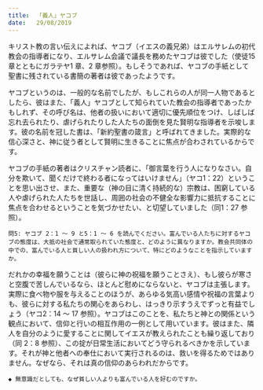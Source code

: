 ```yaml
---
title:  「義人」ヤコブ
date:   29/08/2019
---
```


キリスト教の言い伝えによれば、ヤコブ（イエスの義兄弟）はエルサレムの初代教会の指導者になり、エルサレム会議で議長を務めたヤコブは彼でした（使徒15章とともにガラテヤ1 章、2 章参照）。もしそうであれば、ヤコブの手紙として聖書に残されている書簡の著者は彼であったようです。

ヤコブというのは、一般的な名前でしたが、もしこれらの人が同一人物であるとしたら、彼はまた、「義人」ヤコブとして知られていた教会の指導者であったかもしれず、その呼び名は、他者の扱いにおいて適切に優先順位をつけ、しばしば忘れ去られたり、虐げられたりした人たちの面倒を見た賢明な指導者を示唆します。彼の名前を冠した書は、「新約聖書の箴言」と呼ばれてきました。実際的な信心深さと、神に従う者として賢明に生きることに焦点が合わされているからです。

ヤコブの手紙の著者はクリスチャン読者に、「御言葉を行う人になりなさい。自分を欺いて、聞くだけで終わる者になってはいけません」（ヤコ1：22）ということを思い出させ、また、重要な（神の目に清く持続的な）宗教は、困窮している人や虐げられた人たちを世話し、周囲の社会の不健全な影響力に抵抗することに焦点を合わせるということを気づかせたい、と切望していました（同1：27 参照）。

`問5: ヤコブ 2：1 ～ 9 と5：1 ～ 6 を読んでください。富んでいる人たちに対するヤコブの態度は、大抵の社会で通常取られていた態度と、どのように異なりますか。教会共同体の中での、富んでいる人と貧しい人の扱われ方について、特にどのようなことを指示していますか。`

だれかの幸福を願うことは（彼らに神の祝福を願うことさえ）、もし彼らが寒さと空腹で苦しんでいるなら、ほとんど慰めにならないと、ヤコブは主張します。実際に食べ物や服を与えることのほうが、あらゆる気高い感情や祝福の言葉よりも、彼らに対する私たちの関心をあらわし、はっきり示すうえでずっと有益でしょう（ヤコ2：14 ～ 17 参照）。ヤコブはこのことを、私たちと神との関係という観点において、信仰と行いの相互作用の一例として用いています。彼はまた、隣人を自分のように愛することに関してイエスが教えられたことも繰り返しており（同 2：8 参照）、この掟が日常生活においてどう守られるべきかを示しています。それが神と他者への奉仕において実行されるのは、救いを得るためではありません。なぜなら、それは真の信仰のあらわれだからです。

`◆ 無意識だとしても、なぜ貧しい人よりも富んでいる人を好むのですか。`